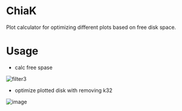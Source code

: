 # ChiaK
Plot calculator for optimizing different plots based on free disk space.

# Usage
- calc free spase

![filter3](https://user-images.githubusercontent.com/27482193/155844981-46028be2-fa3b-442a-bc56-0544832775b3.gif)

- optimize plotted disk with removing k32

![image](https://user-images.githubusercontent.com/27482193/155844951-03f7a43c-a56a-4358-a466-38e17ad35844.png)
